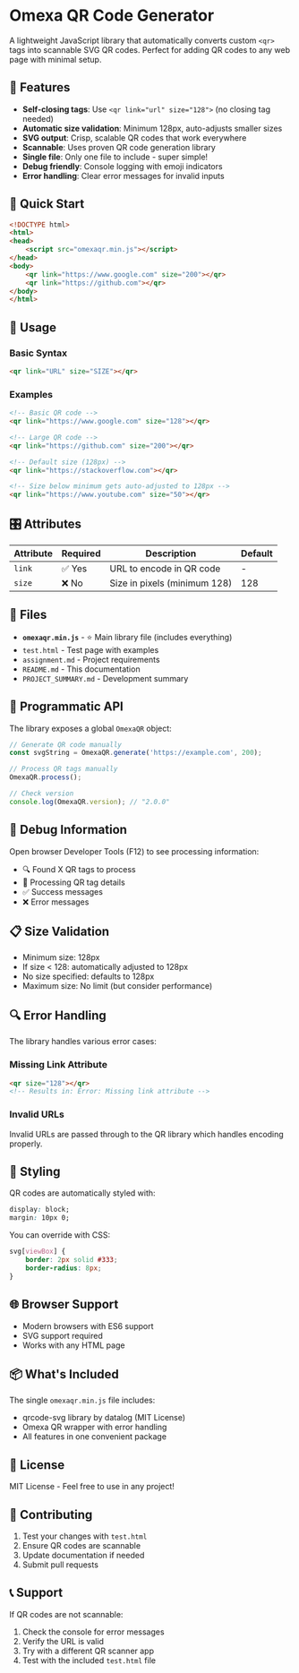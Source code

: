 # Omexa QR Code Generator

A lightweight JavaScript library that automatically converts custom `<qr>` tags into scannable SVG QR codes. Perfect for adding QR codes to any web page with minimal setup.

## 🌟 Features

- **Self-closing tags**: Use `<qr link="url" size="128">` (no closing tag needed)
- **Automatic size validation**: Minimum 128px, auto-adjusts smaller sizes
- **SVG output**: Crisp, scalable QR codes that work everywhere
- **Scannable**: Uses proven QR code generation library
- **Single file**: Only one file to include - super simple!
- **Debug friendly**: Console logging with emoji indicators
- **Error handling**: Clear error messages for invalid inputs

## 🚀 Quick Start

```html
<!DOCTYPE html>
<html>
<head>
    <script src="omexaqr.min.js"></script>
</head>
<body>
    <qr link="https://www.google.com" size="200"></qr>
    <qr link="https://github.com"></qr>
</body>
</html>
```

## 📖 Usage

### Basic Syntax
```html
<qr link="URL" size="SIZE"></qr>
```

### Examples
```html
<!-- Basic QR code -->
<qr link="https://www.google.com" size="128"></qr>

<!-- Large QR code -->
<qr link="https://github.com" size="200"></qr>

<!-- Default size (128px) -->
<qr link="https://stackoverflow.com"></qr>

<!-- Size below minimum gets auto-adjusted to 128px -->
<qr link="https://www.youtube.com" size="50"></qr>
```

## 🎛️ Attributes

| Attribute | Required | Description | Default |
|-----------|----------|-------------|---------|
| `link` | ✅ Yes | URL to encode in QR code | - |
| `size` | ❌ No | Size in pixels (minimum 128) | 128 |

## 📁 Files

- **`omexaqr.min.js`** - ⭐ Main library file (includes everything)
- `test.html` - Test page with examples
- `assignment.md` - Project requirements
- `README.md` - This documentation
- `PROJECT_SUMMARY.md` - Development summary

## 🔧 Programmatic API

The library exposes a global `OmexaQR` object:

```javascript
// Generate QR code manually
const svgString = OmexaQR.generate('https://example.com', 200);

// Process QR tags manually
OmexaQR.process();

// Check version
console.log(OmexaQR.version); // "2.0.0"
```

## 🐛 Debug Information

Open browser Developer Tools (F12) to see processing information:
- 🔍 Found X QR tags to process
- 📱 Processing QR tag details
- ✅ Success messages
- ❌ Error messages

## 📋 Size Validation

- Minimum size: 128px
- If size < 128: automatically adjusted to 128px
- No size specified: defaults to 128px
- Maximum size: No limit (but consider performance)

## 🔍 Error Handling

The library handles various error cases:

### Missing Link Attribute
```html
<qr size="128"></qr>
<!-- Results in: Error: Missing link attribute -->
```

### Invalid URLs
Invalid URLs are passed through to the QR library which handles encoding properly.

## 🎨 Styling

QR codes are automatically styled with:
```css
display: block;
margin: 10px 0;
```

You can override with CSS:
```css
svg[viewBox] {
    border: 2px solid #333;
    border-radius: 8px;
}
```

## 🌐 Browser Support

- Modern browsers with ES6 support
- SVG support required
- Works with any HTML page

## 📦 What's Included

The single `omexaqr.min.js` file includes:
- qrcode-svg library by datalog (MIT License)
- Omexa QR wrapper with error handling
- All features in one convenient package

## 📄 License

MIT License - Feel free to use in any project!

## 🤝 Contributing

1. Test your changes with `test.html`
2. Ensure QR codes are scannable
3. Update documentation if needed
4. Submit pull requests

## 📞 Support

If QR codes are not scannable:
1. Check the console for error messages
2. Verify the URL is valid
3. Try with a different QR scanner app
4. Test with the included `test.html` file 